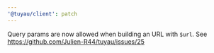 ```yaml
---
'@tuyau/client': patch
---
```


Query params are now allowed when building an URL with `$url`. See https://github.com/Julien-R44/tuyau/issues/25
